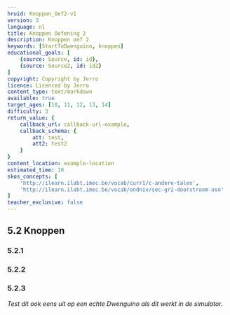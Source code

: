 ```yaml
---
hruid: Knoppen_Oef2-v1
version: 3
language: nl
title: Knoppen Oefening 2
description: Knoppen oef 2
keywords: [StartToDwenguino, knoppen]
educational_goals: [
    {source: Source, id: id}, 
    {source: Source2, id: id2}
]
copyright: Copyright by Jerro
licence: Licenced by Jerro
content_type: text/markdown
available: true
target_ages: [10, 11, 12, 13, 14]
difficulty: 3
return_value: {
    callback_url: callback-url-example,
    callback_schema: {
        att: test,
        att2: test2
    }
}
content_location: example-location
estimated_time: 10
skos_concepts: [
    'http://ilearn.ilabt.imec.be/vocab/curr1/c-andere-talen', 
    'http://ilearn.ilabt.imec.be/vocab/ondniv/sec-gr2-doorstroom-aso'
]
teacher_exclusive: false
---
```

## 5.2 Knoppen

### 5.2.1




### 5.2.2




### 5.2.3



*Test dit ook eens uit op een echte Dwenguino als dit werkt in de simulator.*